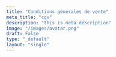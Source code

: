 ```yaml
---
title: "Conditions générales de vente"
meta_title: "cgv"
description: "this is meta description"
image: "/images/avatar.png"
draft: False
type: "_default"
layout: "single"
---
```



